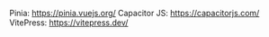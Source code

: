 Pinia: https://pinia.vuejs.org/
Capacitor JS: https://capacitorjs.com/
VitePress: https://vitepress.dev/
